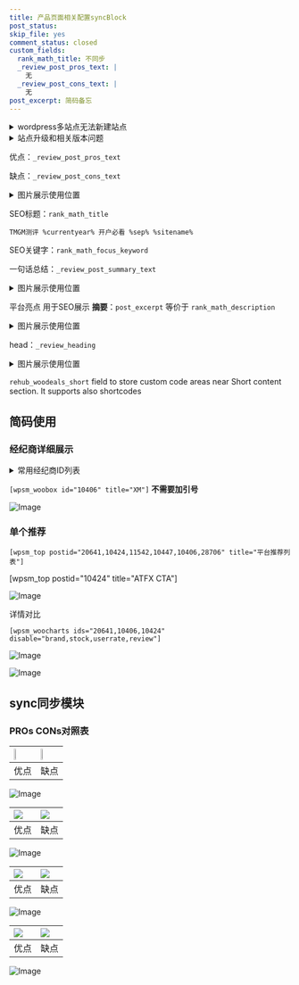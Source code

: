 ```yaml
---
title: 产品页面相关配置syncBlock
post_status: 
skip_file: yes
comment_status: closed
custom_fields:
  rank_math_title: 不同步
  _review_post_pros_text: |
    无
  _review_post_cons_text: |
    无
post_excerpt: 简码备忘
---
```

<details><summary>wordpress多站点无法新建站点</summary>

<li>和报错需要清理cookies一样的原因</li>
<li>wp-config.php里面<code>define( 'SUBDOMAIN_INSTALL', false );//子域名安装</code></li>
<li>新建子站点是用<code>define( 'SUBDOMAIN_INSTALL', true);//子域名安装</code> 完成以后，改成<code>false</code></li>
</details>

<details><summary>站点升级和相关版本问题</summary>

<p>wordpress：5.9.9
woocommerce：7.5.1
出现问题的地方：主题选项里面>><strong>Product layout >>compact style</strong></p>
<p>如何出现没有用过的字段 导致无法保存。先导出配置 然后进行修改，后面再次恢复即可。</p>
<p>出现部分字段无法显示时，需要返回默认布局后，对产品进行保存就好了。</p>
<p></p>
</details>

优点：`_review_post_pros_text`

缺点：`_review_post_cons_text`

<details><summary>图片展示使用位置</summary>

<img src="https://prod-files-secure.s3.us-west-2.amazonaws.com/39ed1227-6d7d-4570-be36-9ccd4a2c4241/f51d3d83-55d4-4bdf-9604-f37ec77ab556/Untitled.png?X-Amz-Algorithm=AWS4-HMAC-SHA256&X-Amz-Content-Sha256=UNSIGNED-PAYLOAD&X-Amz-Credential=ASIAZI2LB4666DHHDK37%2F20250313%2Fus-west-2%2Fs3%2Faws4_request&X-Amz-Date=20250313T045522Z&X-Amz-Expires=3600&X-Amz-Security-Token=IQoJb3JpZ2luX2VjEIX%2F%2F%2F%2F%2F%2F%2F%2F%2F%2FwEaCXVzLXdlc3QtMiJIMEYCIQCQkOYTiAzHFwuz2kugM25EQhUGJxnvsy9pSC8m%2FzQ%2FcwIhANTq0yTp15DvZPQWWjDjK%2FUIGgJElV7G8XCv%2FPWisDkYKogECM3%2F%2F%2F%2F%2F%2F%2F%2F%2F%2FwEQABoMNjM3NDIzMTgzODA1IgyQhuzJLkPcMseOeggq3AOm3QGzYTaPOthCLPqXo0UxzuACgy0FeUrIcWZskjKsDDu084q%2B3JtkeZG8HKXfuxhX1ZMLscEhoiUEx%2F%2B8FmbrW00kx%2BAbaed29wLGDpwWTmLFKS%2BwW7%2FPqbuDwd%2F%2F5umCem%2FtDpq%2B3%2BYrb3FPiDWtdzDS%2Bk9FIpNcGs1DZCkAViZtL%2BJFnm%2BobsXkYJ5pkutjxQbo1u7LMUaOHdDlHQdw3qk77rLyGGJCNRpz9lwPMD%2BXKVD9g5Smh%2Bvz45GXlzbChpgUcC2uzk%2FxrqggOzOZgVZcDuxXY%2FeW3Nzq3bbTL4X%2F09j0kgAqavoAhRYq0W5EEXVASc%2BXzQIVxMPIpr5oV%2BUKIcPgBWpUiqndzGt5vC4C3O7Os8cEJzUenQtH2uszvYsI5SvtXeYXdTSM1yBxQXejfOdyCMkJMDA6NPUfbVYhjL3w17Qg8IFccKVSlq1k24%2Ft%2BgAlKQWYT3Popm%2FdJfE%2BlOFghp1hCd4rboI%2FMl9K51pPytE5wiI24Mlnllc61uj22%2BhjVxsYRuqbblnVwloizgcTwurBz4q8vZrv%2BasFX%2BN4o%2BaR2MvawDcLk1DWx%2FWbGjaXyb4Mal8jfibdv81E12eEqZ123%2FLI0h5To3Ec%2FQHs5mA0aKHFLTCjusm%2BBjqkAXhspzY7WEwYhcC9yPa5TyCKqcFh5ueH5dTABTb5guvqrPsIDFADpbkf8S35XezG1ghVNmKf2I1vgHCFAzb5qcEaJ8zuMGa1k0E3CgH6606oKgWV6OTMwL%2FOkNEmwIp1uq9Qf44IVoURGXoSjmuY%2FJgEb106G5ENT%2BdtgrcFUoMxZRrHqPEj2aEhKH3A6x5ZpsiLnQz0uyW0enqFnSUjWG4SWsnN&X-Amz-Signature=bfd458c2391bf87f4bafa6e603e45a0bf9df08f75271368751eaa9622846d171&X-Amz-SignedHeaders=host&x-id=GetObject" alt="Image">
</details>

SEO标题：`rank_math_title`

`TMGM测评 %currentyear% 开户必看 %sep% %sitename%`

SEO关键字：`rank_math_focus_keyword`

一句话总结：`_review_post_summary_text`

<details><summary>图片展示使用位置</summary>

<img src="https://prod-files-secure.s3.us-west-2.amazonaws.com/39ed1227-6d7d-4570-be36-9ccd4a2c4241/4b96a922-296c-4f4e-8630-d1c870cbce01/Untitled.png?X-Amz-Algorithm=AWS4-HMAC-SHA256&X-Amz-Content-Sha256=UNSIGNED-PAYLOAD&X-Amz-Credential=ASIAZI2LB466SIH7RB6C%2F20250313%2Fus-west-2%2Fs3%2Faws4_request&X-Amz-Date=20250313T045522Z&X-Amz-Expires=3600&X-Amz-Security-Token=IQoJb3JpZ2luX2VjEIX%2F%2F%2F%2F%2F%2F%2F%2F%2F%2FwEaCXVzLXdlc3QtMiJHMEUCIQCF%2FslaQbHNvSLdVdL4TZatg1vomsA0EZF4AjCSw1s6QAIgTgskTe6qS0WzWPYoeL7%2Fyq1hSefz0qDcAu%2FzbfO6kCYqiAQIzf%2F%2F%2F%2F%2F%2F%2F%2F%2F%2FARAAGgw2Mzc0MjMxODM4MDUiDChycGdn3UuW86%2BFXyrcA9Y56P%2BAnP2cg2cATw9hkouEiS9Px5MC8z2oxHWrkjHA%2Bri45CvB45pCH%2F%2Fu6bqNix94ASXc7nd3m4c%2BEaV%2B1c4qNaYMs8%2B6yvXlpUYtiQ9xOPmxDS%2BTlIUBSRifQN1%2FZOPAJ3vH0q%2F5%2BvL1ulCBls2Rmndroxe6alb2QuZwaJi3LUIu9LSfVm5tHOvURL29WcSUTfbhK3krNyMg%2BSW%2BnPkVkGPsmxE%2FHH4AmLdpvFkouBwL4zzYmpktlb7S9b%2FA3%2B%2FGDLzuEYw9cKTK9ScIGn9tIvX07%2BGwDG3N%2B0S7mk0uyDt8jhU9C%2F%2BeoH4cJPhVdohcsrvqqez6p2cMLVaThoDv5Ov5%2FIIMjm1XaBa6Li7BmqsKCnhI7JRPIF2zy6llMck64ws3aaTxB5%2Bdt8t8CTSWDMFFRNstIr3cKDspvkA0eeQ6KxCQ36FmmRuwnPGGjOIGjXHJsU9ooPWYje6%2Fth0LTZibYIN62NeTB1PnAXCYGWpjORknN8VygKq0pqzFTNkL7jD2HbVE9iUuE6lwb%2BCn6VkDeCAUrBKx9GXoHi4SFZ%2FrHa7FTN0YCr93E4aN%2FtrU6bbEEBuwJU22ZlZmZX0NbTbsF50nlxEvrbGJMMlXWGmnzg60Bf5ZonXlMKu6yb4GOqUBATqtzzk9d4Q%2B2TZYRn0s0L8pAK7ET6a09X6mlhmCFjPkP1tGl9hTtTA3KDu2l5D%2BNdB7WUKWa2UHFaY%2BlRL45phO0LBZF5zLPBauswAJuV5if%2FtSBORPAyEoOMq3uQTmTuWxeM%2BvE%2Fpi%2BqiRxnOsVGHNx5i45uJnS%2BbVOo0%2BsLcqHCLDtPeR1SWVGpscD7lD%2BRgiFA4qHazD9pdtYStOGC8AVzIC&X-Amz-Signature=2826ea6e841b1b01d3080e0ece386f428494034d4935836631b81692303cfc02&X-Amz-SignedHeaders=host&x-id=GetObject" alt="Image">
</details>

平台亮点 用于SEO展示 **摘要**：`post_excerpt`  等价于 `rank_math_description`

<details><summary>图片展示使用位置</summary>

<img src="https://prod-files-secure.s3.us-west-2.amazonaws.com/39ed1227-6d7d-4570-be36-9ccd4a2c4241/1ee11f63-b60a-4dfe-a7a7-d58ff23b5d88/Untitled.png?X-Amz-Algorithm=AWS4-HMAC-SHA256&X-Amz-Content-Sha256=UNSIGNED-PAYLOAD&X-Amz-Credential=ASIAZI2LB4664VXKCC7B%2F20250313%2Fus-west-2%2Fs3%2Faws4_request&X-Amz-Date=20250313T045523Z&X-Amz-Expires=3600&X-Amz-Security-Token=IQoJb3JpZ2luX2VjEIX%2F%2F%2F%2F%2F%2F%2F%2F%2F%2FwEaCXVzLXdlc3QtMiJGMEQCIGpD2ZFQd%2F5qfWzeXuzBVvSUbI4qKJ0ND2l0M2hp3qsZAiAuyEJfseBZlredQrpyntEVKTRg7gAKPExPtpRv5IjgCSqIBAjN%2F%2F%2F%2F%2F%2F%2F%2F%2F%2F8BEAAaDDYzNzQyMzE4MzgwNSIM5x0CV36xyie0985eKtwDjq5JSTiNlTk3GcwL2YqcNzORWIj8%2FkxaghsF3QOTPwjBON4%2FGSAA%2BzIj%2FH5sVXTW3ykmEXRi3tb2Uk6GIg911M423ZwOyivTim6cR5YqGc3lnWyH2psIiR6Gm5GClH4OyCOugZVUpe%2BJ2ez0yj9ja41LqlAnuOYZOUJXuUr5GaKOe%2BgPWC19KjVSG5cDcoQMtoyfUYDNlLOokInabV9A4jzLfLvY9LqZmcHUofmDleB0ayvJ6%2F%2BMhbGQt%2B8%2FUL%2Fw5wNDSdFZ0S2YREJZlKSpntaFbCsn3Ii59SlEDI0FXIrb3T%2F1nHupS0KP6%2BSheifPZ4Pam%2FmL%2BkzdyxetwjXy31AgGOh%2Fghj%2FRhxUK48zAxCdVT27PNuFUBfpFnr4JB7K4uMPO%2Bht3nOfWRDymv%2BjSjErlSQ3txlggvAuYfLgzyqMzAyuVp1g7O5CNjzdUr%2BrgcXYw%2BRD%2F2b8tC6eSvfwltY1jfpxtkH6kaqO5gh5a742OKDq5BqM5qnEyNHBaxVkYTE%2FohS7h5Dlb5ftJLr%2BQlD%2FkgGHIARGyPWM4j9MyegElbFrZd9TS5aJEHJlJmjUb9lf0fZIiZGf3rtBYWRWnZKAzQ%2FyaufraXGwTn3rkKS2MKQHeBl6lTtLxNIwsLrJvgY6pgG65aM19TmMzIR3%2FtzvbRh4gESi7vU7alJyXkh1fE1EFxmaxyrK6yPvnquITZVA60MNb%2BJBwzD1WFrt06wHr%2F%2FeFd09iDKnvaHwY2xbKfzC2U%2BET4ByWKJImNHOkJCNE0iRtt9WhfutZW55McqvFinDw%2FFOVoT6n6chgMQq4pNHjyaGWxLpdXPQKWfvKpH9mrKSe46bEPUlpH56zZkDt12q5%2BOodY6c&X-Amz-Signature=e7019b0a7f4306d84b5d5578241f71f2abfc7223fb95fad4b87eb0b9729e6383&X-Amz-SignedHeaders=host&x-id=GetObject" alt="Image">
<img src="https://prod-files-secure.s3.us-west-2.amazonaws.com/39ed1227-6d7d-4570-be36-9ccd4a2c4241/ad4118b5-78d8-4fbe-801e-3b29b5d99c01/Untitled.png?X-Amz-Algorithm=AWS4-HMAC-SHA256&X-Amz-Content-Sha256=UNSIGNED-PAYLOAD&X-Amz-Credential=ASIAZI2LB4664VXKCC7B%2F20250313%2Fus-west-2%2Fs3%2Faws4_request&X-Amz-Date=20250313T045523Z&X-Amz-Expires=3600&X-Amz-Security-Token=IQoJb3JpZ2luX2VjEIX%2F%2F%2F%2F%2F%2F%2F%2F%2F%2FwEaCXVzLXdlc3QtMiJGMEQCIGpD2ZFQd%2F5qfWzeXuzBVvSUbI4qKJ0ND2l0M2hp3qsZAiAuyEJfseBZlredQrpyntEVKTRg7gAKPExPtpRv5IjgCSqIBAjN%2F%2F%2F%2F%2F%2F%2F%2F%2F%2F8BEAAaDDYzNzQyMzE4MzgwNSIM5x0CV36xyie0985eKtwDjq5JSTiNlTk3GcwL2YqcNzORWIj8%2FkxaghsF3QOTPwjBON4%2FGSAA%2BzIj%2FH5sVXTW3ykmEXRi3tb2Uk6GIg911M423ZwOyivTim6cR5YqGc3lnWyH2psIiR6Gm5GClH4OyCOugZVUpe%2BJ2ez0yj9ja41LqlAnuOYZOUJXuUr5GaKOe%2BgPWC19KjVSG5cDcoQMtoyfUYDNlLOokInabV9A4jzLfLvY9LqZmcHUofmDleB0ayvJ6%2F%2BMhbGQt%2B8%2FUL%2Fw5wNDSdFZ0S2YREJZlKSpntaFbCsn3Ii59SlEDI0FXIrb3T%2F1nHupS0KP6%2BSheifPZ4Pam%2FmL%2BkzdyxetwjXy31AgGOh%2Fghj%2FRhxUK48zAxCdVT27PNuFUBfpFnr4JB7K4uMPO%2Bht3nOfWRDymv%2BjSjErlSQ3txlggvAuYfLgzyqMzAyuVp1g7O5CNjzdUr%2BrgcXYw%2BRD%2F2b8tC6eSvfwltY1jfpxtkH6kaqO5gh5a742OKDq5BqM5qnEyNHBaxVkYTE%2FohS7h5Dlb5ftJLr%2BQlD%2FkgGHIARGyPWM4j9MyegElbFrZd9TS5aJEHJlJmjUb9lf0fZIiZGf3rtBYWRWnZKAzQ%2FyaufraXGwTn3rkKS2MKQHeBl6lTtLxNIwsLrJvgY6pgG65aM19TmMzIR3%2FtzvbRh4gESi7vU7alJyXkh1fE1EFxmaxyrK6yPvnquITZVA60MNb%2BJBwzD1WFrt06wHr%2F%2FeFd09iDKnvaHwY2xbKfzC2U%2BET4ByWKJImNHOkJCNE0iRtt9WhfutZW55McqvFinDw%2FFOVoT6n6chgMQq4pNHjyaGWxLpdXPQKWfvKpH9mrKSe46bEPUlpH56zZkDt12q5%2BOodY6c&X-Amz-Signature=9a0bc433e9206a346cb06d617da1e00c1e714a03baf8772f8ca940e27083e933&X-Amz-SignedHeaders=host&x-id=GetObject" alt="Image">
<img src="https://prod-files-secure.s3.us-west-2.amazonaws.com/39ed1227-6d7d-4570-be36-9ccd4a2c4241/a38cf7c9-a79c-4b64-9e94-13589fe0758b/Untitled.png?X-Amz-Algorithm=AWS4-HMAC-SHA256&X-Amz-Content-Sha256=UNSIGNED-PAYLOAD&X-Amz-Credential=ASIAZI2LB4664VXKCC7B%2F20250313%2Fus-west-2%2Fs3%2Faws4_request&X-Amz-Date=20250313T045523Z&X-Amz-Expires=3600&X-Amz-Security-Token=IQoJb3JpZ2luX2VjEIX%2F%2F%2F%2F%2F%2F%2F%2F%2F%2FwEaCXVzLXdlc3QtMiJGMEQCIGpD2ZFQd%2F5qfWzeXuzBVvSUbI4qKJ0ND2l0M2hp3qsZAiAuyEJfseBZlredQrpyntEVKTRg7gAKPExPtpRv5IjgCSqIBAjN%2F%2F%2F%2F%2F%2F%2F%2F%2F%2F8BEAAaDDYzNzQyMzE4MzgwNSIM5x0CV36xyie0985eKtwDjq5JSTiNlTk3GcwL2YqcNzORWIj8%2FkxaghsF3QOTPwjBON4%2FGSAA%2BzIj%2FH5sVXTW3ykmEXRi3tb2Uk6GIg911M423ZwOyivTim6cR5YqGc3lnWyH2psIiR6Gm5GClH4OyCOugZVUpe%2BJ2ez0yj9ja41LqlAnuOYZOUJXuUr5GaKOe%2BgPWC19KjVSG5cDcoQMtoyfUYDNlLOokInabV9A4jzLfLvY9LqZmcHUofmDleB0ayvJ6%2F%2BMhbGQt%2B8%2FUL%2Fw5wNDSdFZ0S2YREJZlKSpntaFbCsn3Ii59SlEDI0FXIrb3T%2F1nHupS0KP6%2BSheifPZ4Pam%2FmL%2BkzdyxetwjXy31AgGOh%2Fghj%2FRhxUK48zAxCdVT27PNuFUBfpFnr4JB7K4uMPO%2Bht3nOfWRDymv%2BjSjErlSQ3txlggvAuYfLgzyqMzAyuVp1g7O5CNjzdUr%2BrgcXYw%2BRD%2F2b8tC6eSvfwltY1jfpxtkH6kaqO5gh5a742OKDq5BqM5qnEyNHBaxVkYTE%2FohS7h5Dlb5ftJLr%2BQlD%2FkgGHIARGyPWM4j9MyegElbFrZd9TS5aJEHJlJmjUb9lf0fZIiZGf3rtBYWRWnZKAzQ%2FyaufraXGwTn3rkKS2MKQHeBl6lTtLxNIwsLrJvgY6pgG65aM19TmMzIR3%2FtzvbRh4gESi7vU7alJyXkh1fE1EFxmaxyrK6yPvnquITZVA60MNb%2BJBwzD1WFrt06wHr%2F%2FeFd09iDKnvaHwY2xbKfzC2U%2BET4ByWKJImNHOkJCNE0iRtt9WhfutZW55McqvFinDw%2FFOVoT6n6chgMQq4pNHjyaGWxLpdXPQKWfvKpH9mrKSe46bEPUlpH56zZkDt12q5%2BOodY6c&X-Amz-Signature=a709ce40ca752137f2659f99671ac1cf07753aeea4c0fe944c16a8699e193dad&X-Amz-SignedHeaders=host&x-id=GetObject" alt="Image">
<img src="https://prod-files-secure.s3.us-west-2.amazonaws.com/39ed1227-6d7d-4570-be36-9ccd4a2c4241/7da6fc1e-d2ac-42ae-8c75-cb5749aa18f6/Untitled.png?X-Amz-Algorithm=AWS4-HMAC-SHA256&X-Amz-Content-Sha256=UNSIGNED-PAYLOAD&X-Amz-Credential=ASIAZI2LB4664VXKCC7B%2F20250313%2Fus-west-2%2Fs3%2Faws4_request&X-Amz-Date=20250313T045523Z&X-Amz-Expires=3600&X-Amz-Security-Token=IQoJb3JpZ2luX2VjEIX%2F%2F%2F%2F%2F%2F%2F%2F%2F%2FwEaCXVzLXdlc3QtMiJGMEQCIGpD2ZFQd%2F5qfWzeXuzBVvSUbI4qKJ0ND2l0M2hp3qsZAiAuyEJfseBZlredQrpyntEVKTRg7gAKPExPtpRv5IjgCSqIBAjN%2F%2F%2F%2F%2F%2F%2F%2F%2F%2F8BEAAaDDYzNzQyMzE4MzgwNSIM5x0CV36xyie0985eKtwDjq5JSTiNlTk3GcwL2YqcNzORWIj8%2FkxaghsF3QOTPwjBON4%2FGSAA%2BzIj%2FH5sVXTW3ykmEXRi3tb2Uk6GIg911M423ZwOyivTim6cR5YqGc3lnWyH2psIiR6Gm5GClH4OyCOugZVUpe%2BJ2ez0yj9ja41LqlAnuOYZOUJXuUr5GaKOe%2BgPWC19KjVSG5cDcoQMtoyfUYDNlLOokInabV9A4jzLfLvY9LqZmcHUofmDleB0ayvJ6%2F%2BMhbGQt%2B8%2FUL%2Fw5wNDSdFZ0S2YREJZlKSpntaFbCsn3Ii59SlEDI0FXIrb3T%2F1nHupS0KP6%2BSheifPZ4Pam%2FmL%2BkzdyxetwjXy31AgGOh%2Fghj%2FRhxUK48zAxCdVT27PNuFUBfpFnr4JB7K4uMPO%2Bht3nOfWRDymv%2BjSjErlSQ3txlggvAuYfLgzyqMzAyuVp1g7O5CNjzdUr%2BrgcXYw%2BRD%2F2b8tC6eSvfwltY1jfpxtkH6kaqO5gh5a742OKDq5BqM5qnEyNHBaxVkYTE%2FohS7h5Dlb5ftJLr%2BQlD%2FkgGHIARGyPWM4j9MyegElbFrZd9TS5aJEHJlJmjUb9lf0fZIiZGf3rtBYWRWnZKAzQ%2FyaufraXGwTn3rkKS2MKQHeBl6lTtLxNIwsLrJvgY6pgG65aM19TmMzIR3%2FtzvbRh4gESi7vU7alJyXkh1fE1EFxmaxyrK6yPvnquITZVA60MNb%2BJBwzD1WFrt06wHr%2F%2FeFd09iDKnvaHwY2xbKfzC2U%2BET4ByWKJImNHOkJCNE0iRtt9WhfutZW55McqvFinDw%2FFOVoT6n6chgMQq4pNHjyaGWxLpdXPQKWfvKpH9mrKSe46bEPUlpH56zZkDt12q5%2BOodY6c&X-Amz-Signature=a3b8d3f4596826f3f8b4a8b0f6e75947ce905e050a68bcfe91b8f4ed971755ac&X-Amz-SignedHeaders=host&x-id=GetObject" alt="Image">
<img src="https://prod-files-secure.s3.us-west-2.amazonaws.com/39ed1227-6d7d-4570-be36-9ccd4a2c4241/7e97f40a-eaee-47f5-b2f9-475f96808fa7/Untitled.png?X-Amz-Algorithm=AWS4-HMAC-SHA256&X-Amz-Content-Sha256=UNSIGNED-PAYLOAD&X-Amz-Credential=ASIAZI2LB4664VXKCC7B%2F20250313%2Fus-west-2%2Fs3%2Faws4_request&X-Amz-Date=20250313T045523Z&X-Amz-Expires=3600&X-Amz-Security-Token=IQoJb3JpZ2luX2VjEIX%2F%2F%2F%2F%2F%2F%2F%2F%2F%2FwEaCXVzLXdlc3QtMiJGMEQCIGpD2ZFQd%2F5qfWzeXuzBVvSUbI4qKJ0ND2l0M2hp3qsZAiAuyEJfseBZlredQrpyntEVKTRg7gAKPExPtpRv5IjgCSqIBAjN%2F%2F%2F%2F%2F%2F%2F%2F%2F%2F8BEAAaDDYzNzQyMzE4MzgwNSIM5x0CV36xyie0985eKtwDjq5JSTiNlTk3GcwL2YqcNzORWIj8%2FkxaghsF3QOTPwjBON4%2FGSAA%2BzIj%2FH5sVXTW3ykmEXRi3tb2Uk6GIg911M423ZwOyivTim6cR5YqGc3lnWyH2psIiR6Gm5GClH4OyCOugZVUpe%2BJ2ez0yj9ja41LqlAnuOYZOUJXuUr5GaKOe%2BgPWC19KjVSG5cDcoQMtoyfUYDNlLOokInabV9A4jzLfLvY9LqZmcHUofmDleB0ayvJ6%2F%2BMhbGQt%2B8%2FUL%2Fw5wNDSdFZ0S2YREJZlKSpntaFbCsn3Ii59SlEDI0FXIrb3T%2F1nHupS0KP6%2BSheifPZ4Pam%2FmL%2BkzdyxetwjXy31AgGOh%2Fghj%2FRhxUK48zAxCdVT27PNuFUBfpFnr4JB7K4uMPO%2Bht3nOfWRDymv%2BjSjErlSQ3txlggvAuYfLgzyqMzAyuVp1g7O5CNjzdUr%2BrgcXYw%2BRD%2F2b8tC6eSvfwltY1jfpxtkH6kaqO5gh5a742OKDq5BqM5qnEyNHBaxVkYTE%2FohS7h5Dlb5ftJLr%2BQlD%2FkgGHIARGyPWM4j9MyegElbFrZd9TS5aJEHJlJmjUb9lf0fZIiZGf3rtBYWRWnZKAzQ%2FyaufraXGwTn3rkKS2MKQHeBl6lTtLxNIwsLrJvgY6pgG65aM19TmMzIR3%2FtzvbRh4gESi7vU7alJyXkh1fE1EFxmaxyrK6yPvnquITZVA60MNb%2BJBwzD1WFrt06wHr%2F%2FeFd09iDKnvaHwY2xbKfzC2U%2BET4ByWKJImNHOkJCNE0iRtt9WhfutZW55McqvFinDw%2FFOVoT6n6chgMQq4pNHjyaGWxLpdXPQKWfvKpH9mrKSe46bEPUlpH56zZkDt12q5%2BOodY6c&X-Amz-Signature=8e25b97f06968a69caeb87e5dc95d71569ccdeadf6f1e6836baab60b38403793&X-Amz-SignedHeaders=host&x-id=GetObject" alt="Image">
</details>

head：`_review_heading`

<details><summary>图片展示使用位置</summary>

<img src="https://prod-files-secure.s3.us-west-2.amazonaws.com/39ed1227-6d7d-4570-be36-9ccd4a2c4241/3a4650ad-9887-415c-889a-edd51fa54f27/Untitled.png?X-Amz-Algorithm=AWS4-HMAC-SHA256&X-Amz-Content-Sha256=UNSIGNED-PAYLOAD&X-Amz-Credential=ASIAZI2LB466TD2XQ3EN%2F20250313%2Fus-west-2%2Fs3%2Faws4_request&X-Amz-Date=20250313T045524Z&X-Amz-Expires=3600&X-Amz-Security-Token=IQoJb3JpZ2luX2VjEIX%2F%2F%2F%2F%2F%2F%2F%2F%2F%2FwEaCXVzLXdlc3QtMiJHMEUCIFCkPkalZW2dcXyEYVHNKOfO%2BD6prlZBQin1iR%2F7xX3OAiEA8sdHd1By0xMUzQz86L3weQldMlHJ0DW5wAumb9t%2BJ0MqiAQIzf%2F%2F%2F%2F%2F%2F%2F%2F%2F%2FARAAGgw2Mzc0MjMxODM4MDUiDH%2FVDUhMDMbqOSbGxCrcAxyEs35RF%2FMo1LRL8%2B%2F3LrbZbCSU3S84SxSq61eysYUy8VmZv97nAndGqveTJRk%2BS1%2Bf0T%2FqHsHCOhB33LjYKbruMjd1WWRK5%2FANhIK4MaMTydSOTlrsxpqR9OgssWcdsJS8zobb%2Bylm02B6InFKp4LZoe4qGHnKqXQeIC52kNeYgxi7YQLbt%2FyV2VUcUYK85ZgD2GKa6EQGbxMA0FarUsfWnOdjjKFR2UoZtc3zNcbx8d8RbxUBZoFqwlYH6neuE7O0pRua5hohwMgSQKnTFoh%2BywtIDgeBptkYoqG7Nv9MQ6Qsuzub7BLcAcShxy4tDC5JzRlgfYsRde886zL5IcFqKjkUH8kW%2FGOtazXxXTkX2pTjC609NSzAfJB%2FT6ywP1N6%2BR6aoE2hXaPQWMfGjRZFTbIh4qcT7DEsiEOS62gH0ZdVInkKoJPyu7qklKLZu%2FOPv%2BQkrZuNQPWnH8qWPTOMlLIJ%2FXvmEC%2B7btwuyuP2VXEkXTHjvHBV8CRWyjp0ZVv3w19lZlUw51VLTPl5ELkKdH3yOG58mWaWaoYg229rHVwekf7CYTi8gns%2BNfRuS8uPGsvs1aOB%2BZ%2Bb66GVnCVP2Bu9l0nKGS8LK5ylOMha8aMRKBt2XVxh%2BPh7MJK6yb4GOqUBRGJi6loeMC%2Bj0BeZqPLAKuXYd28meEFBQl0018%2BGctNig3tCko9Fk5RmcbPbhuMyBOpCuKFbIqOsPp5ZiopObtXJRZaQLo3u3tep%2FLhpUKh1rnNzJTR0oMoq%2Bnn24cWm8YEzxxBisjtYY%2FTQoPMMsRGr2viibEQtSMkhdH2whhOCNelrHbduMiQn%2BEeVeBMnoh5nQ5rTe19M5IVpMTkwid3X67%2Bd&X-Amz-Signature=7f83d30e34257918c95863a7fe0889238bc71a47b55bb9d84e8e45ae6b2268c1&X-Amz-SignedHeaders=host&x-id=GetObject" alt="Image">
</details>

`rehub_woodeals_short`	field to store custom code areas near Short content section. It supports also shortcodes



## 简码使用

### 经纪商详细展示

<details><summary>常用经纪商ID列表</summary>

<pre><code class="php">嘉盛 ===> 20641  [wpsm_woobox id="20641" title="嘉盛"]
易信easymarkets ===> 11542  [wpsm_woobox id="11542" title="易信easymarkets"]
ATFX外汇 ===> 10424  [wpsm_woobox id="10424" title="ATFX"]
XM ===> 10406  [wpsm_woobox id="10406" title="XM"]
TMGM ===> 29622  [wpsm_woobox id="29622" title="TMGM"]
HYCM ===> 10447  [wpsm_woobox id="10447" title="HYCM"]
fpmarkets澳福外汇 ===> 20639  [wpsm_woobox id="20639" title="fpmarkets澳福外汇"]</code></pre>
</details>

`[wpsm_woobox id="10406" title="XM"]` **不需要加引号**

![Image](https://prod-files-secure.s3.us-west-2.amazonaws.com/39ed1227-6d7d-4570-be36-9ccd4a2c4241/4f898f9d-0fa7-4e43-acd3-ac6bc7be575a/Untitled.png?X-Amz-Algorithm=AWS4-HMAC-SHA256&X-Amz-Content-Sha256=UNSIGNED-PAYLOAD&X-Amz-Credential=ASIAZI2LB466QH4BBA72%2F20250313%2Fus-west-2%2Fs3%2Faws4_request&X-Amz-Date=20250313T045521Z&X-Amz-Expires=3600&X-Amz-Security-Token=IQoJb3JpZ2luX2VjEIX%2F%2F%2F%2F%2F%2F%2F%2F%2F%2FwEaCXVzLXdlc3QtMiJGMEQCIFKpr2MsKN2L1hiZUdtjUOCKgWT%2BJxK7dn%2BmQ%2F3CXQSGAiA5D%2Fyb0eIapDSY9GJ1icyG5mJwIy7CdZF5y%2Br2q7Mu0iqIBAjN%2F%2F%2F%2F%2F%2F%2F%2F%2F%2F8BEAAaDDYzNzQyMzE4MzgwNSIMe36OttbDYc0LbaV2KtwDJVN%2BOtd7jr0VOaBlHxRB2JaJ0a9sa1LFqWu0lfWWH0bROwcaJrwn6usy%2B3Eb20U624kN96vmKAgmJDu2vHND%2B8p5led2D1B5wf1Gr2uMfpR%2FeEtGzclGT0Y6Td5ib%2F3RorPRQQelQ4g7cFpyouE7kLuGea6yFnXxjCHrHxycH7pjVSjAqMi%2F%2F7EF77DWJVQd2rTsxGLE5FmLmD0ItcM2TLnOFnbJ03cqTO1aby%2FvwWSnvRqA5UxholZac5QdTcKHNIxAnYSR6u7ApzOUQ4q9qfKoNBZv578TvBVZ%2FJrvs39R%2BDMvLDC3ci4W9qF1qazR8vq58vfCi1ouX2ml%2B2YdD6ngv2zoDOPY4Gfk4g%2BKH%2B77ei3B85TwM5zNTVD878NpyXmNxGdjBVq%2BCgHIx45hFZ9kw63SkjbzEt0V7pqLOLYvH8YCVQ%2FZmwhIja7ODQuU4uAeLXnxGiH7XNK15lFd8y9ghP%2FixQ9yaZ%2BVSTa1YxBLfBIdQ7j7knF1w6WT%2FC6M1Rn2av3zhzYt3mVGXxSbhH%2BtsH2RcoCsdNageuPwetq7IKXi%2BTekIsUOih5VZyf40XjSe0LnmKcyqYvpqQzVoLsUOd7ELRSu8G2ofKhyI85v1zGLKzT3ry0gxUIw9LrJvgY6pgG2Hw8cptzeQJjaE1xkHcarR%2Fb6YogRu4aGvTns6hQfWgDMl3fcS2LlWmrzA2DSBG3yid7CTqUMz9OyL8E1Zm26JSwTch8XdZtYjiLSMrACm8V7K722Ry2nVdWnrsYRNe2RrTUr36UusVivWzbGG5sS3%2F%2BHfn%2FkQhqOeqz6Q8GvPIUL%2BVwrvOmJK5pJFN0oqPuH95%2BU9JKTT1hVoj8VXtfcTFxxweWq&X-Amz-Signature=6c19c73cf713507d4e8e3281d802b7e0ae4431bf2366a8162d0be7cb92392c88&X-Amz-SignedHeaders=host&x-id=GetObject)

### 单个推荐
`[wpsm_top postid="20641,10424,11542,10447,10406,28706" title="平台推荐列表"]`

[wpsm_top postid="10424" title="ATFX CTA"]

![Image](https://prod-files-secure.s3.us-west-2.amazonaws.com/39ed1227-6d7d-4570-be36-9ccd4a2c4241/5ac620dc-51a8-48b6-b55d-91f47299193c/Untitled.png?X-Amz-Algorithm=AWS4-HMAC-SHA256&X-Amz-Content-Sha256=UNSIGNED-PAYLOAD&X-Amz-Credential=ASIAZI2LB466QH4BBA72%2F20250313%2Fus-west-2%2Fs3%2Faws4_request&X-Amz-Date=20250313T045521Z&X-Amz-Expires=3600&X-Amz-Security-Token=IQoJb3JpZ2luX2VjEIX%2F%2F%2F%2F%2F%2F%2F%2F%2F%2FwEaCXVzLXdlc3QtMiJGMEQCIFKpr2MsKN2L1hiZUdtjUOCKgWT%2BJxK7dn%2BmQ%2F3CXQSGAiA5D%2Fyb0eIapDSY9GJ1icyG5mJwIy7CdZF5y%2Br2q7Mu0iqIBAjN%2F%2F%2F%2F%2F%2F%2F%2F%2F%2F8BEAAaDDYzNzQyMzE4MzgwNSIMe36OttbDYc0LbaV2KtwDJVN%2BOtd7jr0VOaBlHxRB2JaJ0a9sa1LFqWu0lfWWH0bROwcaJrwn6usy%2B3Eb20U624kN96vmKAgmJDu2vHND%2B8p5led2D1B5wf1Gr2uMfpR%2FeEtGzclGT0Y6Td5ib%2F3RorPRQQelQ4g7cFpyouE7kLuGea6yFnXxjCHrHxycH7pjVSjAqMi%2F%2F7EF77DWJVQd2rTsxGLE5FmLmD0ItcM2TLnOFnbJ03cqTO1aby%2FvwWSnvRqA5UxholZac5QdTcKHNIxAnYSR6u7ApzOUQ4q9qfKoNBZv578TvBVZ%2FJrvs39R%2BDMvLDC3ci4W9qF1qazR8vq58vfCi1ouX2ml%2B2YdD6ngv2zoDOPY4Gfk4g%2BKH%2B77ei3B85TwM5zNTVD878NpyXmNxGdjBVq%2BCgHIx45hFZ9kw63SkjbzEt0V7pqLOLYvH8YCVQ%2FZmwhIja7ODQuU4uAeLXnxGiH7XNK15lFd8y9ghP%2FixQ9yaZ%2BVSTa1YxBLfBIdQ7j7knF1w6WT%2FC6M1Rn2av3zhzYt3mVGXxSbhH%2BtsH2RcoCsdNageuPwetq7IKXi%2BTekIsUOih5VZyf40XjSe0LnmKcyqYvpqQzVoLsUOd7ELRSu8G2ofKhyI85v1zGLKzT3ry0gxUIw9LrJvgY6pgG2Hw8cptzeQJjaE1xkHcarR%2Fb6YogRu4aGvTns6hQfWgDMl3fcS2LlWmrzA2DSBG3yid7CTqUMz9OyL8E1Zm26JSwTch8XdZtYjiLSMrACm8V7K722Ry2nVdWnrsYRNe2RrTUr36UusVivWzbGG5sS3%2F%2BHfn%2FkQhqOeqz6Q8GvPIUL%2BVwrvOmJK5pJFN0oqPuH95%2BU9JKTT1hVoj8VXtfcTFxxweWq&X-Amz-Signature=f8a63e43eaadcb72a1fd8d806bb181b962a3a21bd008ce2f856291326a822b66&X-Amz-SignedHeaders=host&x-id=GetObject)

详情对比

`[wpsm_woocharts ids="20641,10406,10424" disable="brand,stock,userrate,review"]`

![Image](https://prod-files-secure.s3.us-west-2.amazonaws.com/39ed1227-6d7d-4570-be36-9ccd4a2c4241/bf3ba45f-b9f3-4295-8aef-b4a495fd25f4/Untitled.png?X-Amz-Algorithm=AWS4-HMAC-SHA256&X-Amz-Content-Sha256=UNSIGNED-PAYLOAD&X-Amz-Credential=ASIAZI2LB466QH4BBA72%2F20250313%2Fus-west-2%2Fs3%2Faws4_request&X-Amz-Date=20250313T045521Z&X-Amz-Expires=3600&X-Amz-Security-Token=IQoJb3JpZ2luX2VjEIX%2F%2F%2F%2F%2F%2F%2F%2F%2F%2FwEaCXVzLXdlc3QtMiJGMEQCIFKpr2MsKN2L1hiZUdtjUOCKgWT%2BJxK7dn%2BmQ%2F3CXQSGAiA5D%2Fyb0eIapDSY9GJ1icyG5mJwIy7CdZF5y%2Br2q7Mu0iqIBAjN%2F%2F%2F%2F%2F%2F%2F%2F%2F%2F8BEAAaDDYzNzQyMzE4MzgwNSIMe36OttbDYc0LbaV2KtwDJVN%2BOtd7jr0VOaBlHxRB2JaJ0a9sa1LFqWu0lfWWH0bROwcaJrwn6usy%2B3Eb20U624kN96vmKAgmJDu2vHND%2B8p5led2D1B5wf1Gr2uMfpR%2FeEtGzclGT0Y6Td5ib%2F3RorPRQQelQ4g7cFpyouE7kLuGea6yFnXxjCHrHxycH7pjVSjAqMi%2F%2F7EF77DWJVQd2rTsxGLE5FmLmD0ItcM2TLnOFnbJ03cqTO1aby%2FvwWSnvRqA5UxholZac5QdTcKHNIxAnYSR6u7ApzOUQ4q9qfKoNBZv578TvBVZ%2FJrvs39R%2BDMvLDC3ci4W9qF1qazR8vq58vfCi1ouX2ml%2B2YdD6ngv2zoDOPY4Gfk4g%2BKH%2B77ei3B85TwM5zNTVD878NpyXmNxGdjBVq%2BCgHIx45hFZ9kw63SkjbzEt0V7pqLOLYvH8YCVQ%2FZmwhIja7ODQuU4uAeLXnxGiH7XNK15lFd8y9ghP%2FixQ9yaZ%2BVSTa1YxBLfBIdQ7j7knF1w6WT%2FC6M1Rn2av3zhzYt3mVGXxSbhH%2BtsH2RcoCsdNageuPwetq7IKXi%2BTekIsUOih5VZyf40XjSe0LnmKcyqYvpqQzVoLsUOd7ELRSu8G2ofKhyI85v1zGLKzT3ry0gxUIw9LrJvgY6pgG2Hw8cptzeQJjaE1xkHcarR%2Fb6YogRu4aGvTns6hQfWgDMl3fcS2LlWmrzA2DSBG3yid7CTqUMz9OyL8E1Zm26JSwTch8XdZtYjiLSMrACm8V7K722Ry2nVdWnrsYRNe2RrTUr36UusVivWzbGG5sS3%2F%2BHfn%2FkQhqOeqz6Q8GvPIUL%2BVwrvOmJK5pJFN0oqPuH95%2BU9JKTT1hVoj8VXtfcTFxxweWq&X-Amz-Signature=91cdc25181508a5ce81ad81f8709e8f32dda0bea42aa7e8c99ace41aae96845e&X-Amz-SignedHeaders=host&x-id=GetObject)

![Image](https://prod-files-secure.s3.us-west-2.amazonaws.com/39ed1227-6d7d-4570-be36-9ccd4a2c4241/30bc56ef-f383-4b48-9768-2ebc9e436ec0/Untitled.png?X-Amz-Algorithm=AWS4-HMAC-SHA256&X-Amz-Content-Sha256=UNSIGNED-PAYLOAD&X-Amz-Credential=ASIAZI2LB466QH4BBA72%2F20250313%2Fus-west-2%2Fs3%2Faws4_request&X-Amz-Date=20250313T045521Z&X-Amz-Expires=3600&X-Amz-Security-Token=IQoJb3JpZ2luX2VjEIX%2F%2F%2F%2F%2F%2F%2F%2F%2F%2FwEaCXVzLXdlc3QtMiJGMEQCIFKpr2MsKN2L1hiZUdtjUOCKgWT%2BJxK7dn%2BmQ%2F3CXQSGAiA5D%2Fyb0eIapDSY9GJ1icyG5mJwIy7CdZF5y%2Br2q7Mu0iqIBAjN%2F%2F%2F%2F%2F%2F%2F%2F%2F%2F8BEAAaDDYzNzQyMzE4MzgwNSIMe36OttbDYc0LbaV2KtwDJVN%2BOtd7jr0VOaBlHxRB2JaJ0a9sa1LFqWu0lfWWH0bROwcaJrwn6usy%2B3Eb20U624kN96vmKAgmJDu2vHND%2B8p5led2D1B5wf1Gr2uMfpR%2FeEtGzclGT0Y6Td5ib%2F3RorPRQQelQ4g7cFpyouE7kLuGea6yFnXxjCHrHxycH7pjVSjAqMi%2F%2F7EF77DWJVQd2rTsxGLE5FmLmD0ItcM2TLnOFnbJ03cqTO1aby%2FvwWSnvRqA5UxholZac5QdTcKHNIxAnYSR6u7ApzOUQ4q9qfKoNBZv578TvBVZ%2FJrvs39R%2BDMvLDC3ci4W9qF1qazR8vq58vfCi1ouX2ml%2B2YdD6ngv2zoDOPY4Gfk4g%2BKH%2B77ei3B85TwM5zNTVD878NpyXmNxGdjBVq%2BCgHIx45hFZ9kw63SkjbzEt0V7pqLOLYvH8YCVQ%2FZmwhIja7ODQuU4uAeLXnxGiH7XNK15lFd8y9ghP%2FixQ9yaZ%2BVSTa1YxBLfBIdQ7j7knF1w6WT%2FC6M1Rn2av3zhzYt3mVGXxSbhH%2BtsH2RcoCsdNageuPwetq7IKXi%2BTekIsUOih5VZyf40XjSe0LnmKcyqYvpqQzVoLsUOd7ELRSu8G2ofKhyI85v1zGLKzT3ry0gxUIw9LrJvgY6pgG2Hw8cptzeQJjaE1xkHcarR%2Fb6YogRu4aGvTns6hQfWgDMl3fcS2LlWmrzA2DSBG3yid7CTqUMz9OyL8E1Zm26JSwTch8XdZtYjiLSMrACm8V7K722Ry2nVdWnrsYRNe2RrTUr36UusVivWzbGG5sS3%2F%2BHfn%2FkQhqOeqz6Q8GvPIUL%2BVwrvOmJK5pJFN0oqPuH95%2BU9JKTT1hVoj8VXtfcTFxxweWq&X-Amz-Signature=f1a7f6d6ccfc70ff8cb934407bc708b8e3888f89c5b56d8f386c745a93709fab&X-Amz-SignedHeaders=host&x-id=GetObject)

## sync同步模块

### PROs CONs对照表

| <img src="https://cdn.ifttt.fun/gh/jarlin8/OSS@main/icons/customize/pros.svg" height="auto" width="37.3%"> | <img src="https://cdn.ifttt.fun/gh/jarlin8/OSS@main/icons/customize/cons.svg" height="auto" width="28.8%"> |
| :--- | :--- |
| 优点 | 缺点 |

![Image](https://prod-files-secure.s3.us-west-2.amazonaws.com/39ed1227-6d7d-4570-be36-9ccd4a2c4241/8742b755-dfb5-4004-9a5f-d6e561664bd8/Untitled.png?X-Amz-Algorithm=AWS4-HMAC-SHA256&X-Amz-Content-Sha256=UNSIGNED-PAYLOAD&X-Amz-Credential=ASIAZI2LB466QH4BBA72%2F20250313%2Fus-west-2%2Fs3%2Faws4_request&X-Amz-Date=20250313T045521Z&X-Amz-Expires=3600&X-Amz-Security-Token=IQoJb3JpZ2luX2VjEIX%2F%2F%2F%2F%2F%2F%2F%2F%2F%2FwEaCXVzLXdlc3QtMiJGMEQCIFKpr2MsKN2L1hiZUdtjUOCKgWT%2BJxK7dn%2BmQ%2F3CXQSGAiA5D%2Fyb0eIapDSY9GJ1icyG5mJwIy7CdZF5y%2Br2q7Mu0iqIBAjN%2F%2F%2F%2F%2F%2F%2F%2F%2F%2F8BEAAaDDYzNzQyMzE4MzgwNSIMe36OttbDYc0LbaV2KtwDJVN%2BOtd7jr0VOaBlHxRB2JaJ0a9sa1LFqWu0lfWWH0bROwcaJrwn6usy%2B3Eb20U624kN96vmKAgmJDu2vHND%2B8p5led2D1B5wf1Gr2uMfpR%2FeEtGzclGT0Y6Td5ib%2F3RorPRQQelQ4g7cFpyouE7kLuGea6yFnXxjCHrHxycH7pjVSjAqMi%2F%2F7EF77DWJVQd2rTsxGLE5FmLmD0ItcM2TLnOFnbJ03cqTO1aby%2FvwWSnvRqA5UxholZac5QdTcKHNIxAnYSR6u7ApzOUQ4q9qfKoNBZv578TvBVZ%2FJrvs39R%2BDMvLDC3ci4W9qF1qazR8vq58vfCi1ouX2ml%2B2YdD6ngv2zoDOPY4Gfk4g%2BKH%2B77ei3B85TwM5zNTVD878NpyXmNxGdjBVq%2BCgHIx45hFZ9kw63SkjbzEt0V7pqLOLYvH8YCVQ%2FZmwhIja7ODQuU4uAeLXnxGiH7XNK15lFd8y9ghP%2FixQ9yaZ%2BVSTa1YxBLfBIdQ7j7knF1w6WT%2FC6M1Rn2av3zhzYt3mVGXxSbhH%2BtsH2RcoCsdNageuPwetq7IKXi%2BTekIsUOih5VZyf40XjSe0LnmKcyqYvpqQzVoLsUOd7ELRSu8G2ofKhyI85v1zGLKzT3ry0gxUIw9LrJvgY6pgG2Hw8cptzeQJjaE1xkHcarR%2Fb6YogRu4aGvTns6hQfWgDMl3fcS2LlWmrzA2DSBG3yid7CTqUMz9OyL8E1Zm26JSwTch8XdZtYjiLSMrACm8V7K722Ry2nVdWnrsYRNe2RrTUr36UusVivWzbGG5sS3%2F%2BHfn%2FkQhqOeqz6Q8GvPIUL%2BVwrvOmJK5pJFN0oqPuH95%2BU9JKTT1hVoj8VXtfcTFxxweWq&X-Amz-Signature=53e1474f8e5ef8c7fc521ed3294b2b279bfbbd3e800bea59f13d0ca98b3636c5&X-Amz-SignedHeaders=host&x-id=GetObject)

| <img src="https://cdn.ifttt.fun/gh/jarlin8/OSS@main/icons/customize/pros1.svg" height="auto"> | <img src="https://cdn.ifttt.fun/gh/jarlin8/OSS@main/icons/customize/cons1.svg" height="auto"> |
| :--- | :--- |
| 优点 | 缺点 |

![Image](https://prod-files-secure.s3.us-west-2.amazonaws.com/39ed1227-6d7d-4570-be36-9ccd4a2c4241/806358f8-c9c4-4e17-bb35-c6c76a5397a5/Untitled.png?X-Amz-Algorithm=AWS4-HMAC-SHA256&X-Amz-Content-Sha256=UNSIGNED-PAYLOAD&X-Amz-Credential=ASIAZI2LB466QH4BBA72%2F20250313%2Fus-west-2%2Fs3%2Faws4_request&X-Amz-Date=20250313T045521Z&X-Amz-Expires=3600&X-Amz-Security-Token=IQoJb3JpZ2luX2VjEIX%2F%2F%2F%2F%2F%2F%2F%2F%2F%2FwEaCXVzLXdlc3QtMiJGMEQCIFKpr2MsKN2L1hiZUdtjUOCKgWT%2BJxK7dn%2BmQ%2F3CXQSGAiA5D%2Fyb0eIapDSY9GJ1icyG5mJwIy7CdZF5y%2Br2q7Mu0iqIBAjN%2F%2F%2F%2F%2F%2F%2F%2F%2F%2F8BEAAaDDYzNzQyMzE4MzgwNSIMe36OttbDYc0LbaV2KtwDJVN%2BOtd7jr0VOaBlHxRB2JaJ0a9sa1LFqWu0lfWWH0bROwcaJrwn6usy%2B3Eb20U624kN96vmKAgmJDu2vHND%2B8p5led2D1B5wf1Gr2uMfpR%2FeEtGzclGT0Y6Td5ib%2F3RorPRQQelQ4g7cFpyouE7kLuGea6yFnXxjCHrHxycH7pjVSjAqMi%2F%2F7EF77DWJVQd2rTsxGLE5FmLmD0ItcM2TLnOFnbJ03cqTO1aby%2FvwWSnvRqA5UxholZac5QdTcKHNIxAnYSR6u7ApzOUQ4q9qfKoNBZv578TvBVZ%2FJrvs39R%2BDMvLDC3ci4W9qF1qazR8vq58vfCi1ouX2ml%2B2YdD6ngv2zoDOPY4Gfk4g%2BKH%2B77ei3B85TwM5zNTVD878NpyXmNxGdjBVq%2BCgHIx45hFZ9kw63SkjbzEt0V7pqLOLYvH8YCVQ%2FZmwhIja7ODQuU4uAeLXnxGiH7XNK15lFd8y9ghP%2FixQ9yaZ%2BVSTa1YxBLfBIdQ7j7knF1w6WT%2FC6M1Rn2av3zhzYt3mVGXxSbhH%2BtsH2RcoCsdNageuPwetq7IKXi%2BTekIsUOih5VZyf40XjSe0LnmKcyqYvpqQzVoLsUOd7ELRSu8G2ofKhyI85v1zGLKzT3ry0gxUIw9LrJvgY6pgG2Hw8cptzeQJjaE1xkHcarR%2Fb6YogRu4aGvTns6hQfWgDMl3fcS2LlWmrzA2DSBG3yid7CTqUMz9OyL8E1Zm26JSwTch8XdZtYjiLSMrACm8V7K722Ry2nVdWnrsYRNe2RrTUr36UusVivWzbGG5sS3%2F%2BHfn%2FkQhqOeqz6Q8GvPIUL%2BVwrvOmJK5pJFN0oqPuH95%2BU9JKTT1hVoj8VXtfcTFxxweWq&X-Amz-Signature=34f1b11e990f5b71a7d2938bcc10e84ad5abc27067c235f0ed3fcd1474fa1d01&X-Amz-SignedHeaders=host&x-id=GetObject)

| <img src="https://cdn.ifttt.fun/gh/jarlin8/OSS@main/icons/customize/pros2.svg" height="auto"> | <img src="https://cdn.ifttt.fun/gh/jarlin8/OSS@main/icons/customize/cons2.svg" height="auto"> |
| :--- | :--- |
| 优点 | 缺点 |

![Image](https://prod-files-secure.s3.us-west-2.amazonaws.com/39ed1227-6d7d-4570-be36-9ccd4a2c4241/a9245ec9-70dd-4005-b534-0d54315fc5f3/Untitled.png?X-Amz-Algorithm=AWS4-HMAC-SHA256&X-Amz-Content-Sha256=UNSIGNED-PAYLOAD&X-Amz-Credential=ASIAZI2LB466QH4BBA72%2F20250313%2Fus-west-2%2Fs3%2Faws4_request&X-Amz-Date=20250313T045521Z&X-Amz-Expires=3600&X-Amz-Security-Token=IQoJb3JpZ2luX2VjEIX%2F%2F%2F%2F%2F%2F%2F%2F%2F%2FwEaCXVzLXdlc3QtMiJGMEQCIFKpr2MsKN2L1hiZUdtjUOCKgWT%2BJxK7dn%2BmQ%2F3CXQSGAiA5D%2Fyb0eIapDSY9GJ1icyG5mJwIy7CdZF5y%2Br2q7Mu0iqIBAjN%2F%2F%2F%2F%2F%2F%2F%2F%2F%2F8BEAAaDDYzNzQyMzE4MzgwNSIMe36OttbDYc0LbaV2KtwDJVN%2BOtd7jr0VOaBlHxRB2JaJ0a9sa1LFqWu0lfWWH0bROwcaJrwn6usy%2B3Eb20U624kN96vmKAgmJDu2vHND%2B8p5led2D1B5wf1Gr2uMfpR%2FeEtGzclGT0Y6Td5ib%2F3RorPRQQelQ4g7cFpyouE7kLuGea6yFnXxjCHrHxycH7pjVSjAqMi%2F%2F7EF77DWJVQd2rTsxGLE5FmLmD0ItcM2TLnOFnbJ03cqTO1aby%2FvwWSnvRqA5UxholZac5QdTcKHNIxAnYSR6u7ApzOUQ4q9qfKoNBZv578TvBVZ%2FJrvs39R%2BDMvLDC3ci4W9qF1qazR8vq58vfCi1ouX2ml%2B2YdD6ngv2zoDOPY4Gfk4g%2BKH%2B77ei3B85TwM5zNTVD878NpyXmNxGdjBVq%2BCgHIx45hFZ9kw63SkjbzEt0V7pqLOLYvH8YCVQ%2FZmwhIja7ODQuU4uAeLXnxGiH7XNK15lFd8y9ghP%2FixQ9yaZ%2BVSTa1YxBLfBIdQ7j7knF1w6WT%2FC6M1Rn2av3zhzYt3mVGXxSbhH%2BtsH2RcoCsdNageuPwetq7IKXi%2BTekIsUOih5VZyf40XjSe0LnmKcyqYvpqQzVoLsUOd7ELRSu8G2ofKhyI85v1zGLKzT3ry0gxUIw9LrJvgY6pgG2Hw8cptzeQJjaE1xkHcarR%2Fb6YogRu4aGvTns6hQfWgDMl3fcS2LlWmrzA2DSBG3yid7CTqUMz9OyL8E1Zm26JSwTch8XdZtYjiLSMrACm8V7K722Ry2nVdWnrsYRNe2RrTUr36UusVivWzbGG5sS3%2F%2BHfn%2FkQhqOeqz6Q8GvPIUL%2BVwrvOmJK5pJFN0oqPuH95%2BU9JKTT1hVoj8VXtfcTFxxweWq&X-Amz-Signature=040f610e43869ef5910366ec33eff02a8f583486cdeb3b29bc1c0f4d748e452c&X-Amz-SignedHeaders=host&x-id=GetObject)

| <img src="https://cdn.ifttt.fun/gh/jarlin8/OSS@main/icons/customize/pros3.svg" height="auto"> | <img src="https://cdn.ifttt.fun/gh/jarlin8/OSS@main/icons/customize/cons3.svg" height="auto"> |
| :--- | :--- |
| 优点 | 缺点 |

![Image](https://prod-files-secure.s3.us-west-2.amazonaws.com/39ed1227-6d7d-4570-be36-9ccd4a2c4241/e1e580a2-2e5c-4780-9ff4-19c318fc2284/Untitled.png?X-Amz-Algorithm=AWS4-HMAC-SHA256&X-Amz-Content-Sha256=UNSIGNED-PAYLOAD&X-Amz-Credential=ASIAZI2LB466QH4BBA72%2F20250313%2Fus-west-2%2Fs3%2Faws4_request&X-Amz-Date=20250313T045521Z&X-Amz-Expires=3600&X-Amz-Security-Token=IQoJb3JpZ2luX2VjEIX%2F%2F%2F%2F%2F%2F%2F%2F%2F%2FwEaCXVzLXdlc3QtMiJGMEQCIFKpr2MsKN2L1hiZUdtjUOCKgWT%2BJxK7dn%2BmQ%2F3CXQSGAiA5D%2Fyb0eIapDSY9GJ1icyG5mJwIy7CdZF5y%2Br2q7Mu0iqIBAjN%2F%2F%2F%2F%2F%2F%2F%2F%2F%2F8BEAAaDDYzNzQyMzE4MzgwNSIMe36OttbDYc0LbaV2KtwDJVN%2BOtd7jr0VOaBlHxRB2JaJ0a9sa1LFqWu0lfWWH0bROwcaJrwn6usy%2B3Eb20U624kN96vmKAgmJDu2vHND%2B8p5led2D1B5wf1Gr2uMfpR%2FeEtGzclGT0Y6Td5ib%2F3RorPRQQelQ4g7cFpyouE7kLuGea6yFnXxjCHrHxycH7pjVSjAqMi%2F%2F7EF77DWJVQd2rTsxGLE5FmLmD0ItcM2TLnOFnbJ03cqTO1aby%2FvwWSnvRqA5UxholZac5QdTcKHNIxAnYSR6u7ApzOUQ4q9qfKoNBZv578TvBVZ%2FJrvs39R%2BDMvLDC3ci4W9qF1qazR8vq58vfCi1ouX2ml%2B2YdD6ngv2zoDOPY4Gfk4g%2BKH%2B77ei3B85TwM5zNTVD878NpyXmNxGdjBVq%2BCgHIx45hFZ9kw63SkjbzEt0V7pqLOLYvH8YCVQ%2FZmwhIja7ODQuU4uAeLXnxGiH7XNK15lFd8y9ghP%2FixQ9yaZ%2BVSTa1YxBLfBIdQ7j7knF1w6WT%2FC6M1Rn2av3zhzYt3mVGXxSbhH%2BtsH2RcoCsdNageuPwetq7IKXi%2BTekIsUOih5VZyf40XjSe0LnmKcyqYvpqQzVoLsUOd7ELRSu8G2ofKhyI85v1zGLKzT3ry0gxUIw9LrJvgY6pgG2Hw8cptzeQJjaE1xkHcarR%2Fb6YogRu4aGvTns6hQfWgDMl3fcS2LlWmrzA2DSBG3yid7CTqUMz9OyL8E1Zm26JSwTch8XdZtYjiLSMrACm8V7K722Ry2nVdWnrsYRNe2RrTUr36UusVivWzbGG5sS3%2F%2BHfn%2FkQhqOeqz6Q8GvPIUL%2BVwrvOmJK5pJFN0oqPuH95%2BU9JKTT1hVoj8VXtfcTFxxweWq&X-Amz-Signature=d7b38bf49c720e786bfa748662df66681ffc9e88d16fed54e915517dde352522&X-Amz-SignedHeaders=host&x-id=GetObject)